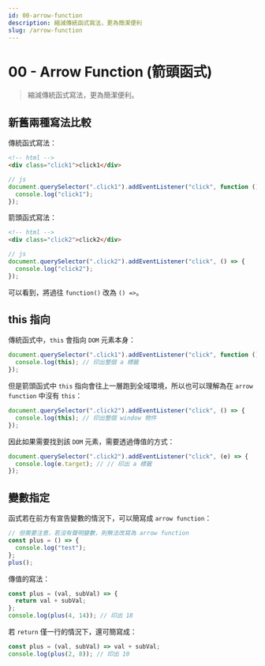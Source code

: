 ```yaml
---
id: 00-arrow-function
description: 縮減傳統函式寫法，更為簡潔便利
slug: /arrow-function
---
```


# 00 - Arrow Function (箭頭函式)

> 縮減傳統函式寫法，更為簡潔便利。

## 新舊兩種寫法比較

傳統函式寫法：

```html
<!-- html -->
<div class="click1">click1</div>
```

```javascript
// js
document.querySelector(".click1").addEventListener("click", function () {
  console.log("click1");
});
```

箭頭函式寫法：

```html
<!-- html -->
<div class="click2">click2</div>
```

```javascript
// js
document.querySelector(".click2").addEventListener("click", () => {
  console.log("click2");
});
```

可以看到，將過往 `function()` 改為 `() =>`。

## this 指向

傳統函式中，`this` 會指向 `DOM` 元素本身：

```javascript
document.querySelector(".click1").addEventListener("click", function () {
  console.log(this); // 印出整個 a 標籤
});
```

但是箭頭函式中 `this` 指向會往上一層跑到全域環境，所以也可以理解為在 `arrow function` 中沒有 `this`：

```javascript
document.querySelector(".click2").addEventListener("click", () => {
  console.log(this); // 印出整個 window 物件
});
```

因此如果需要找到該 `DOM` 元素，需要透過傳值的方式：

```javascript
document.querySelector(".click2").addEventListener("click", (e) => {
  console.log(e.target); // // 印出 a 標籤
});
```

## 變數指定

函式若在前方有宣告變數的情況下，可以簡寫成 `arrow function`：

```javascript
// 但需要注意，若沒有聲明變數，則無法改寫為 arrow function
const plus = () => {
  console.log("test");
};
plus();
```

傳值的寫法：

```javascript
const plus = (val, subVal) => {
  return val + subVal;
};
console.log(plus(4, 14)); // 印出 18
```

若 `return` 僅一行的情況下，還可簡寫成：

```javascript
const plus = (val, subVal) => val + subVal;
console.log(plus(2, 8)); // 印出 10
```
